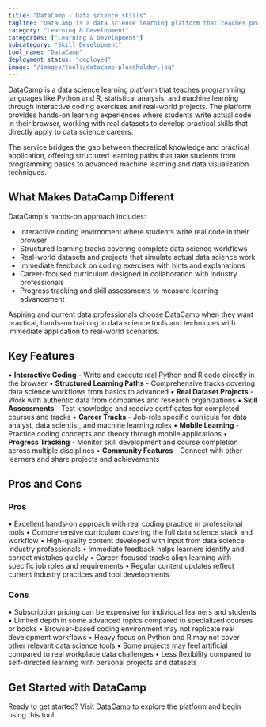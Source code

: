 ```yaml
---
title: "DataCamp - Data science skills"
tagline: "DataCamp is a data science learning platform that teaches programming languages like Python and R, statistical analysis, and machine learning through interactive coding exercises and real-world projects..."
category: "Learning & Development"
categories: ["Learning & Development"]
subcategory: "Skill Development"
tool_name: "DataCamp"
deployment_status: "deployed"
image: "/images/tools/datacamp-placeholder.jpg"
---
```


DataCamp is a data science learning platform that teaches programming languages like Python and R, statistical analysis, and machine learning through interactive coding exercises and real-world projects. The platform provides hands-on learning experiences where students write actual code in their browser, working with real datasets to develop practical skills that directly apply to data science careers.

The service bridges the gap between theoretical knowledge and practical application, offering structured learning paths that take students from programming basics to advanced machine learning and data visualization techniques.

## What Makes DataCamp Different

DataCamp's hands-on approach includes:
- Interactive coding environment where students write real code in their browser
- Structured learning tracks covering complete data science workflows
- Real-world datasets and projects that simulate actual data science work
- Immediate feedback on coding exercises with hints and explanations
- Career-focused curriculum designed in collaboration with industry professionals
- Progress tracking and skill assessments to measure learning advancement

Aspiring and current data professionals choose DataCamp when they want practical, hands-on training in data science tools and techniques with immediate application to real-world scenarios.

## Key Features

• **Interactive Coding** - Write and execute real Python and R code directly in the browser
• **Structured Learning Paths** - Comprehensive tracks covering data science workflows from basics to advanced
• **Real Dataset Projects** - Work with authentic data from companies and research organizations
• **Skill Assessments** - Test knowledge and receive certificates for completed courses and tracks
• **Career Tracks** - Job-role specific curricula for data analyst, data scientist, and machine learning roles
• **Mobile Learning** - Practice coding concepts and theory through mobile applications
• **Progress Tracking** - Monitor skill development and course completion across multiple disciplines
• **Community Features** - Connect with other learners and share projects and achievements

## Pros and Cons

### Pros
• Excellent hands-on approach with real coding practice in professional tools
• Comprehensive curriculum covering the full data science stack and workflow
• High-quality content developed with input from data science industry professionals
• Immediate feedback helps learners identify and correct mistakes quickly
• Career-focused tracks align learning with specific job roles and requirements
• Regular content updates reflect current industry practices and tool developments

### Cons
• Subscription pricing can be expensive for individual learners and students
• Limited depth in some advanced topics compared to specialized courses or books
• Browser-based coding environment may not replicate real development workflows
• Heavy focus on Python and R may not cover other relevant data science tools
• Some projects may feel artificial compared to real workplace data challenges
• Less flexibility compared to self-directed learning with personal projects and datasets

## Get Started with DataCamp

Ready to get started? Visit [DataCamp](https://www.datacamp.com/) to explore the platform and begin using this tool.